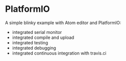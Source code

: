 # PlatformIO

A simple blinky example with Atom editor and PlatformIO:

- integrated serial monitor
- integrated compile and upload
- integrated testing
- integrated debugging
- integrated continuous integration with travis.ci
